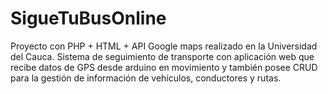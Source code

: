 # SigueTuBusOnline
Proyecto con PHP + HTML + API Google maps realizado en la Universidad del Cauca. Sistema de seguimiento de transporte con aplicación web que recibe datos de GPS desde arduino en movimiento y también posee CRUD para la gestión de información de vehículos, conductores y rutas.
